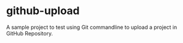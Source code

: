 # github-upload
A sample project to test using Git commandline to upload a project in GitHub Repository.
